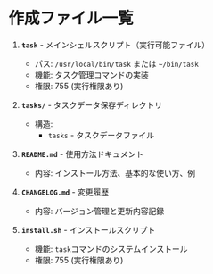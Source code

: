 # 作成ファイル一覧

1. **`task`** - メインシェルスクリプト（実行可能ファイル）
   - パス: `/usr/local/bin/task` または `~/bin/task`
   - 機能: タスク管理コマンドの実装
   - 権限: 755 (実行権限あり)

2. **`tasks/`** - タスクデータ保存ディレクトリ
   - 構造: 
     - `tasks` - タスクデータファイル

3. **`README.md`** - 使用方法ドキュメント
   - 内容: インストール方法、基本的な使い方、例

4. **`CHANGELOG.md`** - 変更履歴
   - 内容: バージョン管理と更新内容記録

5. **`install.sh`** - インストールスクリプト
   - 機能: `task`コマンドのシステムインストール
   - 権限: 755 (実行権限あり) 